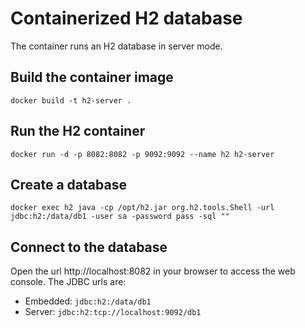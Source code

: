 # Containerized H2 database
The container runs an H2 database in server mode.

## Build the container image
```
docker build -t h2-server .
```

## Run the H2 container
```
docker run -d -p 8082:8082 -p 9092:9092 --name h2 h2-server
```

## Create a database
```
docker exec h2 java -cp /opt/h2.jar org.h2.tools.Shell -url jdbc:h2:/data/db1 -user sa -password pass -sql ""
```

## Connect to the database
Open the url http://localhost:8082 in your browser to access the web console. The JDBC urls are:
* Embedded: `jdbc:h2:/data/db1`
* Server: `jdbc:h2:tcp://localhost:9092/db1`
